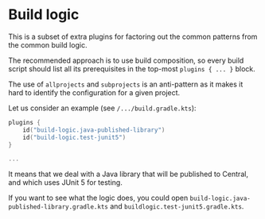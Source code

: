 # Build logic

This is a subset of extra plugins for factoring out
the common patterns from the common build logic.

The recommended approach is to use build composition, so every build script
should list all its prerequisites in the top-most `plugins { ... }` block.

The use of `allprojects` and `subprojects` is an anti-pattern as it makes it hard to identify
the configuration for a given project.

Let us consider an example (see `/.../build.gradle.kts`):

```kotlin
plugins {
    id("build-logic.java-published-library")
    id("build-logic.test-junit5")
}

...
```

It means that we deal with a Java library that will be published to Central,
and which uses JUnit 5 for testing.

If you want to see what the logic does, you could open `build-logic.java-published-library.gradle.kts`
and `buildlogic.test-junit5.gradle.kts`.
